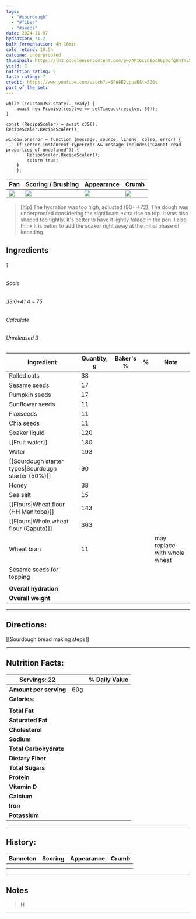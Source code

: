 ```yaml
---
tags:
  - "#sourdough"
  - "#fiber"
  - "#seeds"
date: 2024-11-07
hydration: 71.2
bulk fermentation: 4h 16min
cold retard: 18.5h
outcome: underproofed
thumbnail: https://lh3.googleusercontent.com/pw/AP1GczOEpc6Lp9gfgHnfm2S0VmGbnjTNBw8-Ug-ZTF2DmoWnpQ6NnD0bGmSerQc5-lrr-gnhjz7pv9wCGk_ryjJ5Ryn7B1YemPVHlASDcViTxdciIJZqaUJaDLeZvdymyMJg9wz_y4XgWT0zv7m9CiAw0fDb=w1171-h879-s-no-gm?authuser=0
yield: 1
nutrition rating: 9
taste rating: 7
credit: https://www.youtube.com/watch?v=SPe8E2vpuwE&t=526s
part_of_the_set:
---
```

```dataviewjs
while (!customJS?.state?._ready) { 
	await new Promise(resolve => setTimeout(resolve, 50)); 
} 

const {RecipeScaler} = await cJS();
RecipeScaler.RecipeScaler();

window.onerror = function (message, source, lineno, colno, error) {
	if (error instanceof TypeError && message.includes("Cannot read properties of undefined")) {
		RecipeScaler.RecipeScaler();
		return true;
	}
    };

```

| Pan                                                                                                                                                                                                                                 | Scoring / Brushing                                                                                                                                                                                                                  | Appearance                                                                                                                                                                                                                           | Crumb                                                                                                                                                                                                                               |
| ----------------------------------------------------------------------------------------------------------------------------------------------------------------------------------------------------------------------------------- | ----------------------------------------------------------------------------------------------------------------------------------------------------------------------------------------------------------------------------------- | ------------------------------------------------------------------------------------------------------------------------------------------------------------------------------------------------------------------------------------ | ----------------------------------------------------------------------------------------------------------------------------------------------------------------------------------------------------------------------------------- |
| ![](https://lh3.googleusercontent.com/pw/AP1GczMeA4rgM2Ez4G6FUmQf7EaypLaj1UB3-uvmfcll6hFEi833GmzlmF06xPPWVmf_bF-OLkAdLJvtUBPfmFIvENE8OzxR2dSe5T3ncIrXlqak-fqB0AN9HcT9AMr8mET-au13kc-DV6mCuKeL4lG8MC4q=w659-h879-s-no-gm?authuser=0) | ![](https://lh3.googleusercontent.com/pw/AP1GczPKsL_yh8gJmW83yWVjkQWn_7KCnEfTvq1kHbrjJBLb1y56rtu4lkU2qYzXwMIzYSGU89J2vtDeyMRru2DZ-9RHTGrhDKDp7ySULmqq_hTdEKrbaIKwtMGUIlBuccdZLRU4jZiv-rfgkoXrmNriPY3X=w659-h879-s-no-gm?authuser=0) | ![](https://lh3.googleusercontent.com/pw/AP1GczOEpc6Lp9gfgHnfm2S0VmGbnjTNBw8-Ug-ZTF2DmoWnpQ6NnD0bGmSerQc5-lrr-gnhjz7pv9wCGk_ryjJ5Ryn7B1YemPVHlASDcViTxdciIJZqaUJaDLeZvdymyMJg9wz_y4XgWT0zv7m9CiAw0fDb=w1171-h879-s-no-gm?authuser=0) | ![](https://lh3.googleusercontent.com/pw/AP1GczMz_WRMittL8yIMM4Kd0N60MNTDYfq19uRviMIPijgGQPJoZzYS1GW_ZHp3poseFm9NVEd4rbbwxhiKNmEMljd3UJan1aSq1xR-y8sguLGi_d4p7RGxzUlPO-JUtGtYlD7QY_oum-WSmwgOYdS8iMKe=w659-h879-s-no-gm?authuser=0) |

> [!tip] The hydration was too high, adjusted (80+->72). The dough was underproofed considering the significant extra rise on top. It was also shaped too tightly. It's better to have it lightly folded in the pan. I also think it is better to add the soaker right away at the initial phase of kneading.
## Ingredients

###### 1
###### Scale
###### 33.6+41.4 = 75
###### Calculate
###### Unreleased 3

| Ingredient                                           | Quantity, g | Baker's % | %   | Note                         |
| ---------------------------------------------------- | ----------- | --------- | --- | ---------------------------- |
| Rolled oats                                          | 38          |           |     |                              |
| Sesame seeds                                         | 17          |           |     |                              |
| Pumpkin seeds                                        | 17          |           |     |                              |
| Sunflower seeds                                      | 11          |           |     |                              |
| Flaxseeds                                            | 11          |           |     |                              |
| Chia seeds                                           | 11          |           |     |                              |
| Soaker liquid                                        | 120         |           |     |                              |
| [[Fruit water]]                                      | 180         |           |     |                              |
| Water                                                | 193         |           |     |                              |
| [[Sourdough starter types\|Sourdough starter (50%)]] | 90          |           |     |                              |
| Honey                                                | 38          |           |     |                              |
| Sea salt                                             | 15          |           |     |                              |
| [[Flours\|Wheat flour (HH Manitoba)]]                | 143         |           |     |                              |
| [[Flours\|Whole wheat flour (Caputo)]]               | 363         |           |     |                              |
| Wheat bran                                           | 11          |           |     | may replace with whole wheat |
| Sesame seeds for topping                             |             |           |     |                              |
|                                                      |             |           |     |                              |
| **Overall hydration**                                |             |           |     |                              |
| **Overall weight**                                   |             |           |     |                              |




---
## Directions:


[[Sourdough bread making steps]]



---
## Nutrition Facts:

| **Servings:** 22       |       | % Daily Value |
| ---------------------- | ----- | ------------- |
| **Amount per serving** | 60g   |               |
| **Calories**:          |       |               |
|                        |       |               |
| **Total Fat**          |       |               |
| **Saturated Fat**      |       |               |
| **Cholesterol**        |       |               |
| **Sodium**             |       |               |
| **Total Carbohydrate** |       |               |
| **Dietary Fiber**      |       |               |
| **Total Sugars**       |       |               |
| **Protein**            |       |               |
| **Vitamin D**          |       |               |
| **Calcium**            |       |               |
| **Iron**               |       |               |
| **Potassium**          |       |               |

---
## History:

| Banneton | Scoring | Appearance | Crumb |
| -------- | ------- | ---------- | ----- |
|          |         |            |       |
|          |         |            |       |

---
## Notes

> H

---



